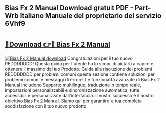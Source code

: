 ## Bias Fx 2 Manual Download gratuit PDF - Part-Wrb Italiano Manuale del proprietario del servizio 6Vhf9

# <h2><a href="http://dfa3qp.blite.top/?on=Bias+Fx+2+Manual">🔗Download 👉🔴 Bias Fx 2 Manual</a></h2>

[![Bias Fx 2 Manual download](https://i.imgur.com/lujVjoI.png)](http://dfa3qp.blite.top/?on=Bias+Fx+2+Manual)
Congratulazioni per il tuo nuovo REDDDDDDD! Questa guida per l'utente ha lo scopo di aiutarti a capire e ottenere il massimo dal tuo Prodotto. Guida alla risoluzione dei problemi REDDDDDDD per problemi comuni questa sezione contiene soluzioni per problemi comuni e messaggi di errore. Le funzionalità avanzate di Bias Fx 2 Manual includono Supporto multilingue, traduzione in tempo reale, impostazioni personalizzabili e sincronizzazione automatica, tutte accessibili e personalizzate dall'interfaccia. Il vostro successo è il nostro obiettivo Bias Fx 2 Manual. Siamo qui per garantire la tua completa soddisfazione con il tuo nuovo prodotto.
